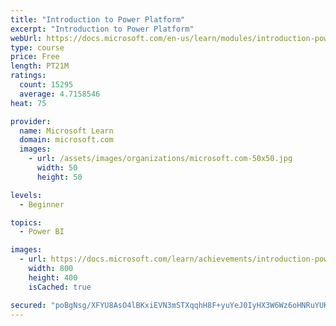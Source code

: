 ```yaml
---
title: "Introduction to Power Platform"
excerpt: "Introduction to Power Platform"
webUrl: https://docs.microsoft.com/en-us/learn/modules/introduction-power-platform/
type: course
price: Free
length: PT21M
ratings:
  count: 15295
  average: 4.7158546
heat: 75

provider:
  name: Microsoft Learn
  domain: microsoft.com
  images:
    - url: /assets/images/organizations/microsoft.com-50x50.jpg
      width: 50
      height: 50

levels:
  - Beginner

topics:
  - Power BI

images:
  - url: https://docs.microsoft.com/learn/achievements/introduction-power-platform-social.png
    width: 800
    height: 400
    isCached: true

secured: "poBgNsg/XFYU8AsO4lBKxiEVN3mSTXqqhH8F+yuYeJ0IyHX3W6Wz6oHNRuYUKnb4mZLA3KVB/8oepkCIZy+C5lkGhfdFngllUZscQppEdzd8dpnfrHBezZD4YWA+S4PnAOoJQnnh7f+pPfEVSvOrWcyzcE87z/FrUU8dlEPHjoSgDR2cI/TxoaCcnXQEm10DpoNVZ7iO6NR9/6WsdJRu96lrNYJLqv1+44DRrBXgh0uYGzKSraE90mYW+V9nl2aP9DDfXoy235Z+QjnqDjBPt8DNhxF7p417ylkkeXnnMat4eDQ9ibdtfYaTk+xyf3XWmR+9TR1EzSoJoKeCjzEgS+wPJz9V5+d4Uz55mcNXVU8hYunz6DDONDEcEdfwJfyXgcw+cQF7UhS6chSSSakAcpjX+R3q4JoDTVBsLvPxrs3rqKfP5na83CqiWEJss57w;WXLv54WuzIaGs0EYTNX70w=="
---
```


